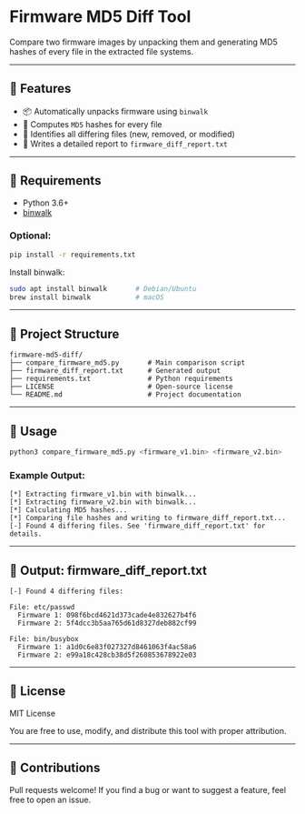 # Firmware MD5 Diff Tool

Compare two firmware images by unpacking them and generating MD5 hashes of every file in the extracted file systems.

---

## 🚀 Features

- 📦 Automatically unpacks firmware using `binwalk`
- 🔐 Computes `MD5` hashes for every file
- 🧾 Identifies all differing files (new, removed, or modified)
- 📄 Writes a detailed report to `firmware_diff_report.txt`

---

## 🔧 Requirements

- Python 3.6+
- [binwalk](https://github.com/ReFirmLabs/binwalk)

### Optional:
```bash
pip install -r requirements.txt
```

Install binwalk:
```bash
sudo apt install binwalk       # Debian/Ubuntu
brew install binwalk           # macOS
```

---

## 📂 Project Structure

```
firmware-md5-diff/
├── compare_firmware_md5.py       # Main comparison script
├── firmware_diff_report.txt      # Generated output
├── requirements.txt              # Python requirements
├── LICENSE                       # Open-source license
└── README.md                     # Project documentation
```

---

## 🧪 Usage

```bash
python3 compare_firmware_md5.py <firmware_v1.bin> <firmware_v2.bin>
```

### Example Output:
```
[*] Extracting firmware_v1.bin with binwalk...
[*] Extracting firmware_v2.bin with binwalk...
[*] Calculating MD5 hashes...
[*] Comparing file hashes and writing to firmware_diff_report.txt...
[-] Found 4 differing files. See 'firmware_diff_report.txt' for details.
```

---

## 📄 Output: firmware_diff_report.txt

```
[-] Found 4 differing files:

File: etc/passwd
  Firmware 1: 098f6bcd4621d373cade4e832627b4f6
  Firmware 2: 5f4dcc3b5aa765d61d8327deb882cf99

File: bin/busybox
  Firmware 1: a1d0c6e83f027327d8461063f4ac58a6
  Firmware 2: e99a18c428cb38d5f260853678922e03
```

---

## 📜 License

MIT License

You are free to use, modify, and distribute this tool with proper attribution.

---

## 🤝 Contributions

Pull requests welcome! If you find a bug or want to suggest a feature, feel free to open an issue.

